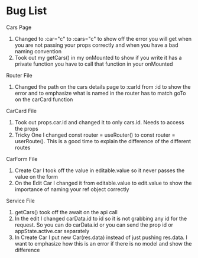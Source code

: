 # Bug List

Cars Page
1. Changed to :car="c" to :cars="c" to show off the error you will get when you are not passing your props correctly and when you have a bad naming convention
2. Took out my getCars() in my onMounted to show if you write it has a private function you have to call that function in your onMounted

Router File
1. Changed the path on the cars details page to :carId from :id to show the error and to emphasize what is named in the router has to match goTo on the carCard function

CarCard File
1. Took out props.car.id and changed it to only cars.id. Needs to access the props
2. Tricky One I changed const router = useRouter() to const router = userRoute(). This is a good time to explain the difference of the different routes

CarForm File
1. Create Car I took off the value in editable.value so it never passes the value on the form
2. On the Edit Car I changed it from editable.value to edit.value to show the importance of naming your ref object correctly

Service File
1. getCars() took off the await on the api call
2. In the edit I changed carData.id to id so it is not grabbing any id for the request. So you can do carData.id or you can send the prop id or appState.active.car separately
3. In Create Car I put new Car(res.data) instead of just pushing res.data. I want to emphasize how this is an error if there is no model and show the difference



